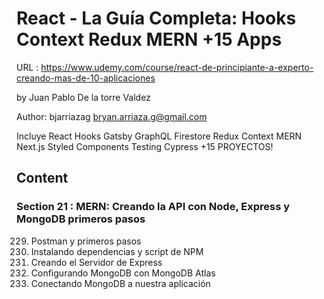 # React - La Guía Completa: Hooks Context Redux MERN +15 Apps

URL : https://www.udemy.com/course/react-de-principiante-a-experto-creando-mas-de-10-aplicaciones

by Juan Pablo De la torre Valdez

Author: bjarriazag <bryan.arriaza.g@gmail.com>

Incluye React Hooks Gatsby GraphQL Firestore Redux Context MERN Next.js Styled Components Testing Cypress +15 PROYECTOS!

## Content

### Section 21 : MERN: Creando la API con Node, Express y MongoDB primeros pasos

229. Postman y primeros pasos
230. Instalando dependencias y script de NPM
231. Creando el Servidor de Express
232. Configurando MongoDB con MongoDB Atlas
233. Conectando MongoDB a nuestra aplicación
